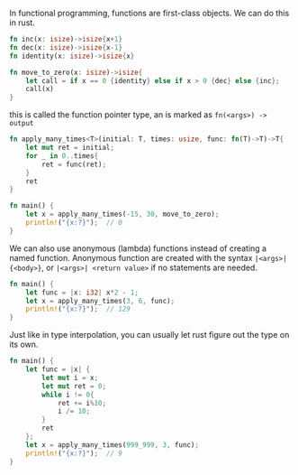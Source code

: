 In functional programming, functions are first-class objects. We can do this in rust.

```rust
fn inc(x: isize)->isize{x+1}
fn dec(x: isize)->isize{x-1}
fn identity(x: isize)->isize{x}

fn move_to_zero(x: isize)->isize{
    let call = if x == 0 {identity} else if x > 0 {dec} else {inc};
    call(x)
}
```

this is called the function pointer type, an is marked as `fn(<args>) -> output`

```rust
fn apply_many_times<T>(initial: T, times: usize, func: fn(T)->T)->T{
    let mut ret = initial;
    for _ in 0..times{
        ret = func(ret);
    }
    ret
}

fn main() {
    let x = apply_many_times(-15, 30, move_to_zero);
    println!("{x:?}");  // 0
}
```

We can also use anonymous (lambda) functions instead of creating a named function. Anonymous function are created with the syntax `|<args>| {<body>}`, or `|<args>| <return value>` if no statements are needed.

```rust
fn main() {
    let func = |x: i32| x*2 - 1;
    let x = apply_many_times(3, 6, func);
    println!("{x:?}");  // 129
}
```

Just like in type interpolation, you can usually let rust figure out the type on its own.

```rust
fn main() {
    let func = |x| {
        let mut i = x;
        let mut ret = 0;
        while i != 0{
            ret += i%10;
            i /= 10;
        }
        ret
    };
    let x = apply_many_times(999_999, 3, func);
    println!("{x:?}");  // 9
}
```